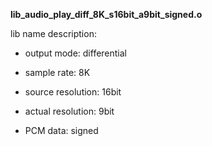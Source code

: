 **lib_audio_play_diff_8K_s16bit_a9bit_signed.o**

lib name description:

- output mode: differential

- sample rate: 8K

- source resolution: 16bit

- actual resolution: 9bit

- PCM data: signed
